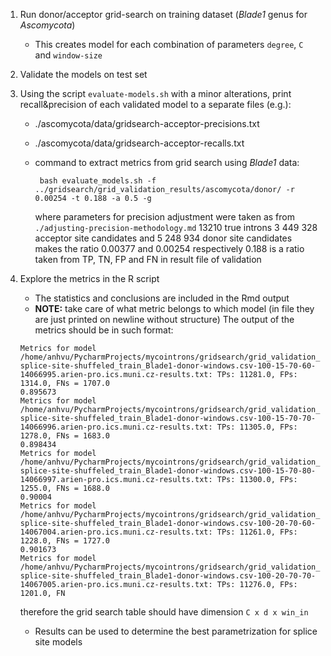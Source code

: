 1. Run donor/acceptor grid-search on training dataset (*Blade1* genus for *Ascomycota*)
    * This creates model for each combination of parameters `degree`, `C` and `window-size`
    
2. Validate the models on test set

3. Using the script `evaluate-models.sh` with a minor alterations, print recall&precision of each validated model to a separate files (e.g.):
    * ./ascomycota/data/gridsearch-acceptor-precisions.txt
    * ./ascomycota/data/gridsearch-acceptor-recalls.txt
    * command to extract metrics from grid search using *Blade1*  data:
    
           bash evaluate_models.sh -f ../gridsearch/grid_validation_results/ascomycota/donor/ -r 0.00254 -t 0.188 -a 0.5 -g
      where parameters for precision adjustment were taken as from `./adjusting-precision-methodology.md`
      13210 true introns 3 449 328 acceptor site candidates and 5 248 934 donor site candidates makes the ratio 0.00377 and 0.00254 respectively
      0.188 is a ratio taken from TP, TN, FP and FN in result file of validation
           
4. Explore the metrics in the R script
    * The statistics and conclusions are included in the Rmd output
    * **NOTE:** take care of what metric belongs to which model (in file they are just printed on newline without structure)
    The output of the metrics should be in such format:
    
    ```    
    Metrics for model /home/anhvu/PycharmProjects/mycointrons/gridsearch/grid_validation_results/ascomycota/donor//train-splice-site-shuffeled_train_Blade1-donor-windows.csv-100-15-70-60-14066995.arien-pro.ics.muni.cz-results.txt: TPs: 11281.0, FPs: 1314.0, FNs = 1707.0
    0.895673
    Metrics for model /home/anhvu/PycharmProjects/mycointrons/gridsearch/grid_validation_results/ascomycota/donor//train-splice-site-shuffeled_train_Blade1-donor-windows.csv-100-15-70-70-14066996.arien-pro.ics.muni.cz-results.txt: TPs: 11305.0, FPs: 1278.0, FNs = 1683.0
    0.898434
    Metrics for model /home/anhvu/PycharmProjects/mycointrons/gridsearch/grid_validation_results/ascomycota/donor//train-splice-site-shuffeled_train_Blade1-donor-windows.csv-100-15-70-80-14066997.arien-pro.ics.muni.cz-results.txt: TPs: 11300.0, FPs: 1255.0, FNs = 1688.0
    0.90004
    Metrics for model /home/anhvu/PycharmProjects/mycointrons/gridsearch/grid_validation_results/ascomycota/donor//train-splice-site-shuffeled_train_Blade1-donor-windows.csv-100-20-70-60-14067004.arien-pro.ics.muni.cz-results.txt: TPs: 11261.0, FPs: 1228.0, FNs = 1727.0
    0.901673
    Metrics for model /home/anhvu/PycharmProjects/mycointrons/gridsearch/grid_validation_results/ascomycota/donor//train-splice-site-shuffeled_train_Blade1-donor-windows.csv-100-20-70-70-14067005.arien-pro.ics.muni.cz-results.txt: TPs: 11276.0, FPs: 1201.0, FN
    ```
    therefore the grid search table should have dimension `C x d x win_in`
    
    * Results can be used to determine the best parametrization for splice site models